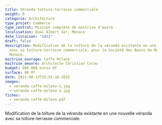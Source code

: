 ```yaml
---
title: Véranda toîture-terrasse commerciale
weight: 9
categorie: Architecture
type_projet: Commerce
type_contrat: Mission complète de maîtrise d'œuvre
localisation: Quai Albert Ier, Monaco
date_livraison: "2022"
draft: false
description: Modification de la toîture de la véranda existante en une nouvelle
  avec sa toîture-terrasse commerciale, pour la Société des Bains de Mers de
  Monaco.
maitrise_ouvrage: Caffe Milano
maitrise_oeuvre: Architecte Christian Curau
budget: 600 000 euros HT
surface: 80 M²
date: 2021-08-13T15:55:16.262Z
images:
  - veranda-caffe-milano-1.jpg
  - veranda-caffe-milano-2.jpg
fiches:
  - veranda-caffe-milano.pdf
---
```

Modification de la toîture de la véranda existante en une nouvelle véranda avec sa toîture-terrasse commerciale.
